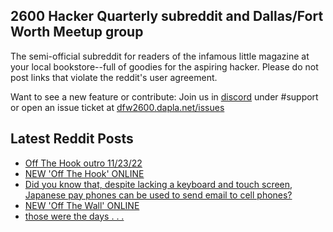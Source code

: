 ## 2600 Hacker Quarterly subreddit and Dallas/Fort Worth Meetup group
The semi-official subreddit for readers of the infamous little magazine at your local bookstore--full of goodies for the aspiring hacker. Please do not post links that violate the reddit's user agreement.

Want to see a new feature or contribute: 
Join us in [discord](https://dfw2600.dapla.net/chat) under #support or open an issue ticket at [dfw2600.dapla.net/issues](https://dfw2600.dapla.net/issues)

## Latest Reddit Posts
<!-- BLOG-POST-LIST:START -->
- [Off The Hook outro 11/23/22](https://www.reddit.com/r/2600/comments/11t1jah/off_the_hook_outro_112322/)
- [NEW 'Off The Hook' ONLINE](https://2600.com/hook/15-03-2023)
- [Did you know that, despite lacking a keyboard and touch screen, Japanese pay phones can be used to send email to cell phones?](https://www.reddit.com/r/2600/comments/11s0d9x/did_you_know_that_despite_lacking_a_keyboard_and/)
- [NEW 'Off The Wall' ONLINE](https://2600.com/wall/14-03-2023)
- [those were the days . . .](https://www.reddit.com/r/2600/comments/11qv9bh/those_were_the_days/)
<!-- BLOG-POST-LIST:END -->
